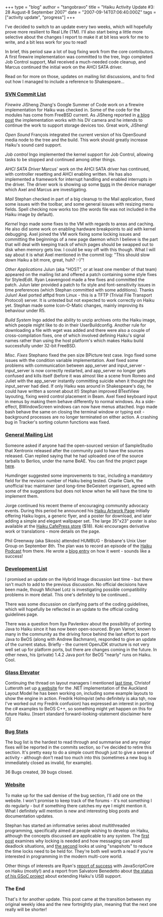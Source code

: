 +++
type = "blog"
author = "tangobravo"
title = "Haiku Activity Update #3: 28 August-8 September 2007"
date = "2007-09-14T07:06:40.000Z"
tags = ["activity update", "progress"]
+++

I've decided to switch to an update every two weeks, which will hopefully prove more resilient to Real Life (TM).  I'll also start being a little more selective about the changes I report to make it at bit less work for me to write, and a bit less work for you to read!

In brief, this period saw a lot of bug fixing work from the core contributors. A first firewire implementation was committed to the tree, Ingo completed Job Control support, Mail received a much-needed code cleanup, and Marcus continued the initial work on the AHCI SATA driver.

Read on for more on those, updates on mailing list discussions, and to find out how I managed to include a reference to Shakespeare...

<!--break-->

<h3><a href="https://lists.berlios.de/pipermail/haiku-commits/">SVN Commit List</a></h3>

<em>Firewire</em>
JiSheng Zhang's Google Summer of Code work on a firewire implementation for Haiku was checked in. Some of the code for the modules has come from FreeBSD current. As JiSheng reported in <a href="/blog/absabs/2007-08-30/my_feelings_about_gsoc_and_firewire_status">a blog post</a> the implementation works with his DV camera and he intends to continue the work to support storage devices too. Great work, JiSheng!

<em>Open Sound</em>
François integrated the current version of his OpenSound media node to the tree and the build. This work should greatly increase Haiku's sound card support.

<em>Job control</em>
Ingo implemented the kernel support for Job Control, allowing tasks to be stopped and continued among other things.

<em>AHCI SATA Driver</em>
Marcus' work on the AHCI SATA driver has continued, with controller resetting and AHCI enabling written. He has also implemented a framework for interrupt handling and enabled interrupts in the driver. The driver work is showing up some <a href="https://dev.haiku-os.org/ticket/1434">bugs</a> in the device manager which Axel and Marcus are investigating.

<em>Mail</em>
Stephan checked in part of a big cleanup to the Mail application, fixed some issues with the toolbar, and some general issues with resizing menu fields. Spell checking now works too (the words file was not included in the Haiku image by default).

<em>Kernel</em>
Ingo made some fixes to the VM with regards to areas and caching. He also did some work on enabling hardware breakpoints to aid with kernel debugging.
Axel joined the VM work fixing some locking issues and committing the beginnings of a new page daemon which I believe is the part that will deal with keeping track of which pages should be swapped out to disk when memory gets low. I could be way off with this though. What I will say about it is what Axel mentioned in the commit log: "This should slow down Haiku a bit more, great, huh? :-)"!

<em>Other Applications</em>
Julun (aka "HOST", or at least one member of that team) appeared on the mailing list and offered a patch containing some style fixes for StyledEdit. Ryan Leavengood made a few fixes and committed the patch. Julun later provided a patch to fix style and font-sensitivity issues in time preferences (which Stephan committed with some additions). Thanks Julun!
Axel ported atftpd from Linux - this is a TFTP (Trivial File Transport Protocol) server. It is untested but not expected to work correctly on Haiku yet.
Stephan made some Icon-O-Matic changes, mainly improving its behaviour under R5.

<em>Build System</em>
Ingo added the ability to unzip archives onto the Haiku image, which people might like to do in their UserBuildconfig. Another rule for downloading a file with wget was added and there were also a couple of cross-compilation fixes, one of which involved defining Haiku's signal names rather than using the host platform's which makes Haiku build successfully under 32-bit FreeBSD.

<em>Misc. Fixes</em>
Stephano fixed the pen size BPicture test case.
Ingo fixed some issues with the condition variable implementation.
Axel fixed some problems with communication between app_server and input_server - input_server is now correctly restarted, and app_server no longer gets confused and kills itself (before it was almost like a scene from Romeo and Juliet with the app_server instantly committing suicide when it thought the input_server had died. If only Haiku was around in Shakespeare's day, he could have written a sonnet about it!)
Stephan improved BTextView layouting, fixing weird control placement in Beam.
Axel fixed keyboard input in menus by making them behave differently to normal windows. As a side-effect, BWindowScreen windows can now have menus attached.
Ingo made bash behave the same on closing the terminal window or typing exit - background processes are no longer terminated on either action.
A crashing bug in Tracker's sorting column functions was fixed.


<h3><a href="https://www.freelists.org/archives/openbeos/">General Mailing List</a></h3>

Someone asked if anyone had the open-sourced version of SampleStudio that Xentronix released after the community paid to have the sources released. Cian replied saying that he had uploaded one of the source tarballs to Berlios, under the name BeAE. You can find the project page <a href="http://developer.berlios.de/projects/beae/">here</a>.

Humdinger suggested some improvements to trac, including a mandatory field for the revision number of Haiku being tested. Charlie Clark, the unofficial trac maintainer (and long-time BeGeistert organiser), agreed with some of the suggestions but does not know when he will have the time to implement them.

Jorge continued his recent theme of encouraging community advocacy events. During this period he announced his <a href="http://myhaiku.org/haiku-related-artwork">Haiku Artwork Page</a> initially offering Haiku logos, a generic flyer, and a poster for download, and later adding a simple and elegant wallpaper set. The large 35"x23" poster is also available at the <a href="http://www.cafepress.com/haiku_os/">Haiku CafePress store</a> ($18). Koki encourages derivative work or translations - more details on the page.

Phil Greenway (aka Sikosis) attended HUMBUG - Brisbane's Unix User Group on September 8th. The plan was to record an episode of the <a href="http://www.pageflakes.com/HaikuPodcast">Haiku Podcast</a> from there. He wrote a <a href="/blog/sikosis/2007-09-12/haiku_at_humbug">blog entry</a> on how it went - sounds like a success!


<h3><a href="https://www.freelists.org/archives/haiku-development/">Development List</a></h3>

I promised an update on the Hybrid Image discussion last time - but there isn't much to add to the previous discussion. No official decisions have been made, though Michael Lotz is investigating possible compatibility problems in more detail. This one's definitely to be continued...

There was some discussion on clarifying parts of the coding guidelines, which will hopefully be reflected in an update to the official coding guidelines page.

There was a question from Ilya Pavlenkov about the possibility of porting Java to Haiku since it has now been open-sourced. Bryan Varner, known to many in the community as the driving force behind the last effort to port Java to BeOS (along with Andrew Bachmann), responded to give an update of the current status. Briefly - the current OpenJDK structure is not very well set up for platform ports, but there are changes coming in the future. In other news, his (private) 1.4.2 Java port for BeOS "nearly" runs on Haiku. Cool.


<h3><a href="http://www.bug-br.org.br/pipermail/glasselevator-talk/">Glass Elevator</a></h3>

Continuing the thread on layout managers I mentioned <a href="/blog/tangobravo/2007-08-30/haiku_activity_update_2">last time</a>, Christof Lutteroth set up <a href="http://www.cs.auckland.ac.nz/~lutteroth/projects/alm/">a website</a> for the .NET implementation of the Auckland Layout Model he has been working on, including some example layouts to show the engine in action. Fredrik Holmqvist (who definitely is aka tqh, now I've worked out my Fredrik confusion) has expressed an interest in porting the c# examples to BeOS C++, so something might yet happen on this for future Haiku. [Insert standard forward-looking-statement disclaimer here :D]

<h3><a href="https://dev.haiku-os.org">Bug Stats</a></h3>

The bug list is the hardest to read through and summarise and any major fixes will be reported in the commits section, so I've decided to retire this section. It's pretty easy to do a simple count though just to give a sense of activity - although don't read too much into this (sometimes a new bug is immediately closed as invalid, for example).

36 Bugs created, 39 bugs closed.

<h3><a href="http://www.haiku-os.org">Website</a></h3>

To make up for the sad demise of the bug section, I'll add one on the website. I won't promise to keep track of the forums - it's not something I do regularly - but if something there catches my eye I might mention it. What I definitely will mention is new and interesting blog posts and documentation updates.

Stephan has started an informative series about multithreaded programming, specifically aimed at people wishing to develop on Haiku, although the concepts discussed are applicable to any system. The <a href="/documents/dev/understanding_the_design_and_requirements_of_multithreaded_applications">first post</a> examines why locking is needed and how messaging can avoid deadlock situations, and <a href="/documents/dev/using_snapshots_for_short_locking_times">the second</a> looks at using "snapshots" to reduce the time locks need to be held for. They're both well worth a read if you're interested in programming in the modern multi-core world.

Other things of interests are Ryan's <a href="/blog/leavengood/2007-09-04/javascriptcore_runs_on_haiku_mostly">report of success</a> with JavaScriptCore on Haiku (mostly!) and a report from Salvatore Benedetto about <a href="/blog/emitrax/2007-09-05/impression_about_my_gsoc_with_haiku_and_usb_isochronous_support_status">the status of his GSoC project</a> about extending Haiku's USB support.

<h3>The End</h3>
That's it for another update. This post came at the transition between my original weekly idea and the new fortnightly plan, meaning that the next one really will be shorter!